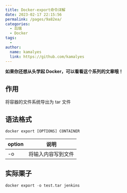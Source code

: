 ```yaml
---
title: Docker-export命令详解
date: 2023-02-17 22:15:56
permalink: /pages/9a82ea/
categories:
  - 后端
  - Docker
tags:
  - 
author: 
  name: kamalyes
  link: https://github.com/kamalyes
---
```

**如果你还想从头学起 Docker，可以看看这个系列的文章哦！**

## 作用
将容器的文件系统导出为 tar 文件

## 语法格式
```python
docker export [OPTIONS] CONTAINER
```
| option |	说明 |
|----|----|
-o | 将输入内容写到文件

## 实际栗子
```python
docker export -o test.tar jenkins
```
